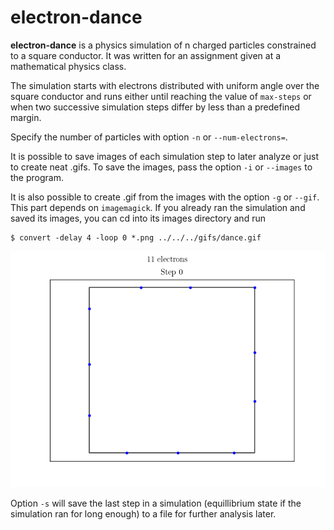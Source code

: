 # electron-dance

**electron-dance** is a physics simulation of n charged particles constrained to a square conductor. It was written for an assignment
given at a mathematical physics class.

The simulation starts with electrons distributed with uniform angle over the square conductor and runs either until
reaching the value of `max-steps` or when two successive simulation steps differ by less than a predefined margin.

Specify the number of particles with option `-n` or `--num-electrons=`.

It is possible to save images of each simulation step to later analyze or just to create neat .gifs.
To save the images, pass the option `-i` or `--images` to the program.

It is also possible to create .gif from the images with the option `-g` or `--gif`. This part depends on `imagemagick`. If you
already ran the simulation and saved its images, you can cd into its images directory and run

```
$ convert -delay 4 -loop 0 *.png ../../../gifs/dance.gif
```

![Simulation of 11 electrons](data/gifs/dance-11.gif)

Option `-s` will save the last step in a simulation (equillibrium state if the simulation ran for long enough) to a file
for further analysis later.
